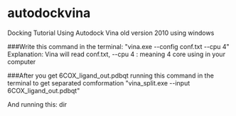 # autodockvina
Docking Tutorial Using Autodock Vina old version 2010 using windows

###Write this command in the terminal:
"vina.exe --config conf.txt --cpu 4"
Explanation: Vina will read conf.txt, 
--cpu 4 : meaning 4 core using in your computer 

###After you get 6COX_ligand_out.pdbqt running this command in the terminal to get separated comformation 
"vina_split.exe --input 6COX_ligand_out.pdbqt"

And running this: 
dir

